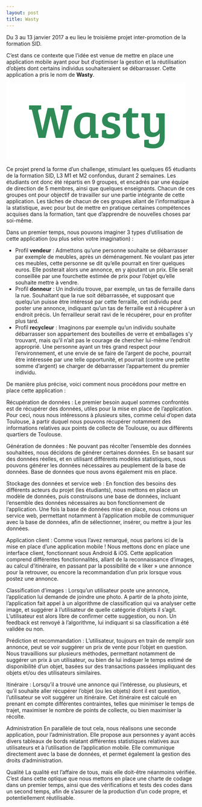 ```yaml
---
layout: post
title: Wasty
---
```

Du 3 au 13 janvier 2017 a eu lieu le troisième projet inter-promotion de la formation SID.

C’est dans ce contexte que l’idée est venue de mettre en place une application mobile ayant pour but d’optimiser la gestion et la réutilisation d’objets dont certains individus souhaiteraient se débarrasser. Cette application a pris le nom de **Wasty**.

![Geometric pattern with fading gradient](/img/Wasty.png)

Ce projet prend la forme d’un challenge, stimulant les quelques 65 étudiants de la formation SID, L3 M1 et M2 confondus, durant 2 semaines.
Les étudiants ont donc été répartis en 9 groupes, et encadrés par une équipe de direction de 5 membres, ainsi que quelques enseignants. Chacun de ces groupes ont pour objectif de travailler sur une partie intégrante de cette application. Les tâches de chacun de ces groupes allant de l’informatique à la statistique, avec pour but de mettre en pratique certaines compétences acquises dans la formation, tant que d’apprendre de nouvelles choses par soi-même.

Dans un premier temps, nous pouvons imaginer 3 types d’utilisation de cette application (ou plus selon votre imagination) :

-	Profil **vendeur** : Admettons qu’une personne souhaite se débarrasser par exemple de meubles, après un déménagement. Ne voulant pas jeter ces meubles, cette personne se dit qu’elle pourrait en tirer quelques euros. Elle posterait alors une annonce, en y ajoutant un prix. Elle serait conseillée par une fourchette estimée de prix pour l’objet qu’elle souhaite mettre à vendre.
-	Profil **donneur** : Un individu trouve, par exemple, un tas de ferraille dans la rue. Souhaitant que la rue soit débarrassée, et supposant que quelqu’un puisse être intéressé par cette ferraille, cet individu peut poster une annonce, indiquant qu’un tas de ferraille est à récupérer à un endroit précis. Un ferrailleur serait ravi de le récupérer, pour en profiter plus tard.
-	Profil **recycleur** : Imaginons par exemple qu’un individu souhaite débarrasser son appartement des bouteilles de verre et emballages s’y trouvant, mais qu’il n’ait pas le courage de chercher lui-même l’endroit approprié. Une personne ayant un très grand respect pour l’environnement, et une envie de se faire de l’argent de poche, pourrait être intéressée par une telle opportunité, et pourrait (contre une petite somme d’argent) se charger de débarrasser l’appartement du premier individu.

De manière plus précise, voici comment nous procédons pour mettre en place cette application :

Récupération de données :
Le premier besoin auquel sommes confrontés est de récupérer des données, utiles pour la mise en place de l’application. Pour ceci, nous nous intéressons à plusieurs sites, comme celui d’open data Toulouse, à partir duquel nous pouvons récupérer notamment des informations relatives aux points de collecte de Toulouse, ou aux différents quartiers de Toulouse.

Génération de données :
Ne pouvant pas récolter l’ensemble des données souhaitées, nous décidons de générer certaines données. En se basant sur des données réelles, et en utilisant différents modèles statistiques, nous pouvons générer les données nécessaires au peuplement de la base de données. Base de données que nous avons également mis en place.

Stockage des données et service web :
En fonction des besoins des différents acteurs du projet (les étudiants), nous mettons en place un modèle de données, puis construisons une base de données, incluant l’ensemble des données nécessaires au bon fonctionnement de l’application.
Une fois la base de données mise en place, nous créons un service web, permettant notamment à l’application mobile de communiquer avec la base de données, afin de sélectionner, insérer, ou mettre à jour les données.

Application client :
Comme vous l’avez remarqué, nous parlons ici de la mise en place d’une application mobile ! Nous mettons donc en place une interface client, fonctionnant sous Android & iOS. Cette application comprend différentes fonctionnalités, allant de la reconnaissance d’images, au calcul d’itinéraire, en passant par la possibilité de « liker » une annonce pour la retrouver, ou encore la recommandation d’un prix lorsque vous postez une annonce.

Classification d’images :
Lorsqu’un utilisateur poste une annonce, l’application lui demande de joindre une photo. A partir de la photo jointe, l’application fait appel à un algorithme de classification qui va analyser cette image, et suggérer à l’utilisateur de quelle catégorie d’objets il s’agit. L’utilisateur est alors libre de confirmer cette suggestion, ou non. Un feedback est renvoyé à l’algorithme, lui indiquant si sa classification a été validée ou non.

Prédiction et recommandation :
L’utilisateur, toujours en train de remplir son annonce, peut se voir suggérer un prix de vente pour l’objet en question. Nous travaillions sur plusieurs méthodes, permettant notamment de suggérer un prix à un utilisateur, ou bien de lui indiquer le temps estimé de disponibilité d’un objet, basées sur des transactions passées impliquant des objets et/ou des utilisateurs similaires.

Itinéraire :
Lorsqu’il a trouvé une annonce qui l’intéresse, ou plusieurs, et qu’il souhaite aller récupérer l’objet (ou les objets) dont il est question, l’utilisateur se voit suggérer un itinéraire. Cet itinéraire est calculé en prenant en compte différentes contraintes, telles que minimiser le temps de trajet, maximiser le nombre de points de collecte, ou bien maximiser la récolte.

Administration
En parallèle de tout cela, nous réalisons une seconde application, pour l’administration. Elle propose aux personnes y ayant accès divers tableaux de bords relatant différentes statistiques relatives aux utilisateurs et à l’utilisation de l’application mobile. Elle communique directement avec la base de données, et permet également la gestion des droits d’administration.

Qualité
La qualité est l’affaire de tous, mais elle doit-être néanmoins vérifiée. C’est dans cette optique que nous mettons en place une charte de codage dans un premier temps, ainsi que des vérifications et tests des codes dans un second temps, afin de s’assurer de la production d’un code propre, et potentiellement réutilisable.
